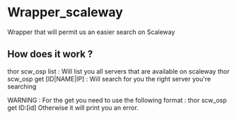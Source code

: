 # Wrapper_scaleway

Wrapper that will permit us an easier search on Scaleway


## How does it work ?

thor scw_osp list : Will list you all servers that are available on scaleway
thor scw_osp get [ID|NAME|IP] : Will search for you the right server you're searching

WARNING : For the get you need to use the following format : thor scw_osp get ID:[id]
Otherwise it will print you an error.

